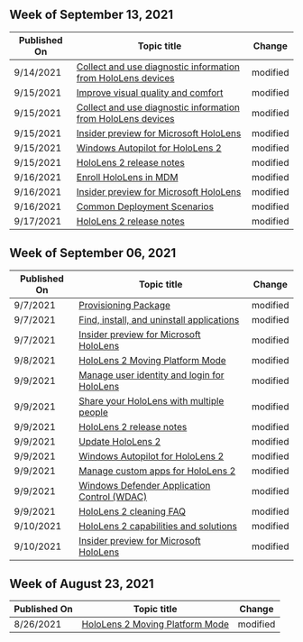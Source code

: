 <!-- This file is generated automatically each week. Changes made to this file will be overwritten.-->



## Week of September 13, 2021


| Published On |Topic title | Change |
|------|------------|--------|
| 9/14/2021 | [Collect and use diagnostic information from HoloLens devices](/hololens/hololens-diagnostic-logs) | modified |
| 9/15/2021 | [Improve visual quality and comfort](/hololens/hololens-calibration) | modified |
| 9/15/2021 | [Collect and use diagnostic information from HoloLens devices](/hololens/hololens-diagnostic-logs) | modified |
| 9/15/2021 | [Insider preview for Microsoft HoloLens](/hololens/hololens-insider) | modified |
| 9/15/2021 | [Windows Autopilot for HoloLens 2](/hololens/hololens2-autopilot) | modified |
| 9/15/2021 | [HoloLens 2 release notes](/hololens/hololens-release-notes) | modified |
| 9/16/2021 | [Enroll HoloLens in MDM](/hololens/hololens-enroll-mdm) | modified |
| 9/16/2021 | [Insider preview for Microsoft HoloLens](/hololens/hololens-insider) | modified |
| 9/16/2021 | [Common Deployment Scenarios](/hololens/hololens-requirements) | modified |
| 9/17/2021 | [HoloLens 2 release notes](/hololens/hololens-release-notes) | modified |


## Week of September 06, 2021


| Published On |Topic title | Change |
|------|------------|--------|
| 9/7/2021 | [Provisioning Package](/hololens/app-deploy-provisioning-package) | modified |
| 9/7/2021 | [Find, install, and uninstall applications](/hololens/holographic-store-apps) | modified |
| 9/7/2021 | [Insider preview for Microsoft HoloLens](/hololens/hololens-insider) | modified |
| 9/8/2021 | [HoloLens 2 Moving Platform Mode](/hololens/hololens2-moving-platform) | modified |
| 9/9/2021 | [Manage user identity and login for HoloLens](/hololens/hololens-identity) | modified |
| 9/9/2021 | [Share your HoloLens with multiple people](/hololens/hololens-multiple-users) | modified |
| 9/9/2021 | [HoloLens 2 release notes](/hololens/hololens-release-notes) | modified |
| 9/9/2021 | [Update HoloLens 2](/hololens/hololens-update-hololens) | modified |
| 9/9/2021 | [Windows Autopilot for HoloLens 2](/hololens/hololens2-autopilot) | modified |
| 9/9/2021 | [Manage custom apps for HoloLens 2](/hololens/hololens2-holographic-custom-apps) | modified |
| 9/9/2021 | [Windows Defender Application Control (WDAC)](/hololens/windows-defender-application-control-wdac) | modified |
| 9/9/2021 | [HoloLens 2 cleaning FAQ](/hololens/hololens2-maintenance) | modified |
| 9/10/2021 | [HoloLens 2 capabilities and solutions](/hololens/hololens-commercial-features) | modified |
| 9/10/2021 | [Insider preview for Microsoft HoloLens](/hololens/hololens-insider) | modified |


## Week of August 23, 2021


| Published On |Topic title | Change |
|------|------------|--------|
| 8/26/2021 | [HoloLens 2 Moving Platform Mode](/hololens/hololens2-moving-platform) | modified |
